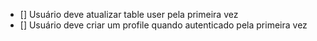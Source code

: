 - [] Usuário deve atualizar table user pela primeira vez
- [] Usuário deve criar um profile quando autenticado pela primeira vez
